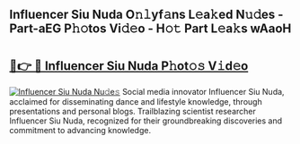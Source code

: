 ## Influencer Siu Nuda O𝚗𝚕yf𝚊ns L𝚎a𝚔ed N𝚞𝚍es - Part-aEG P𝚑𝚘tos Vi𝚍𝚎o - H𝚘𝚝 Part L𝚎a𝚔s wAaoH

# <h2><a href="http://kfaz57c.oniu.top/?m=Influencer+Siu+Nuda">🔗👉 🔴 Influencer Siu Nuda P𝚑ot𝚘𝚜 V𝚒d𝚎o</a></h2>

[![Influencer Siu Nuda Nu𝚍e𝚜](https://i.imgur.com/0qMVB7G.gif)](http://kfaz57c.oniu.top/?m=Influencer+Siu+Nuda)
Social media innovator Influencer Siu Nuda, acclaimed for disseminating dance and lifestyle knowledge, through presentations and personal blogs. Trailblazing scientist researcher Influencer Siu Nuda, recognized for their groundbreaking discoveries and commitment to advancing knowledge.  
